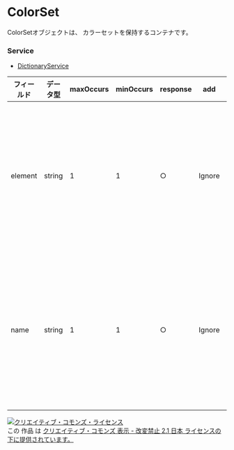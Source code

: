 # ColorSet
ColorSetオブジェクトは、 カラーセットを保持するコンテナです。
### Service
+ [DictionaryService](../services/DictionaryService.md)

| フィールド | データ型 | maxOccurs | minOccurs | response | add | set | remove | 説明 | 
|---|---|---|---|---|---|---|---|---|
| element| string| 1| 1| ○| Ignore| Ignore| Ignore| カラーテーマ設定先の要素です。 |
| name| string| 1| 1| ○| Ignore| Ignore| Ignore| 設定するカラーテーマコードです。 |
<a rel="license" href="http://creativecommons.org/licenses/by-nd/2.1/jp/"><img alt="クリエイティブ・コモンズ・ライセンス" style="border-width:0" src="https://i.creativecommons.org/l/by-nd/2.1/jp/88x31.png" /></a><br />この 作品 は <a rel="license" href="http://creativecommons.org/licenses/by-nd/2.1/jp/">クリエイティブ・コモンズ 表示 - 改変禁止 2.1 日本 ライセンスの下に提供されています。</a>
